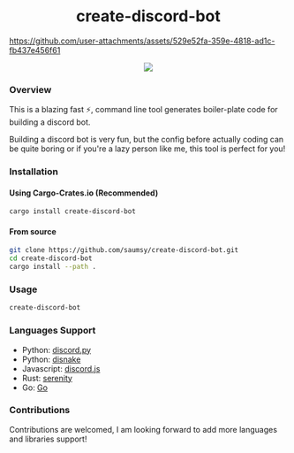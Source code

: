 <h1 align="center">create-discord-bot</h1>

<p align="center">
  

https://github.com/user-attachments/assets/529e52fa-359e-4818-ad1c-fb437e456f61


</p>

<p align="center">
  <img src="https://img.shields.io/crates/d/create-discord-bot?color=C04000" />
</p>

### Overview

This is a blazing fast ⚡, command line tool generates boiler-plate code for building a discord bot.

Building a discord bot is very fun, but the config before actually coding can be quite boring or if you're a lazy person like me, this tool is perfect for you!

### Installation

#### Using Cargo-Crates.io (Recommended)

```bash
cargo install create-discord-bot
```

#### From source

```bash
git clone https://github.com/saumsy/create-discord-bot.git
cd create-discord-bot
cargo install --path .
```

### Usage

```bash
create-discord-bot
```

### Languages Support

- Python: [discord.py](https://github.com/Rapptz/discord.py)
- Python: [disnake](https://github.com/DisnakeDev/disnake)
- Javascript: [discord.js](https://github.com/discordjs/discord.js)
- Rust: [serenity](https://github.com/serenity-rs/serenity)
- Go: [Go](https://github.com/bwmarrin/discordgo)

### Contributions

Contributions are welcomed, I am looking forward to add more languages and libraries support!
